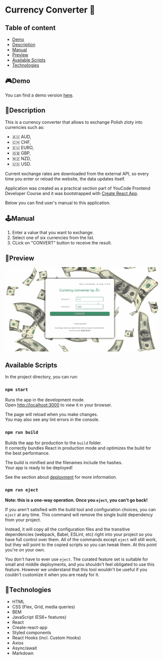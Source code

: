 # Currency Converter 💱

## Table of content

- [Demo](#demo)
- [Description](#description)
- [Manual](#manual)
- [Preview](#preview)
- [Available Scripts](#available-scripts)
- [Technologies](#technologies)

## 🎮Demo

You can find a demo version [here](https://bartekdbc.github.io/currency-converter-react/).

## 📖Description

This is a currency converter that allows to exchange Polish zloty into currencies such as:

- 🇦🇺 AUD,
- 🇨🇭 CHF,
- 🇪🇺 EURO,
- 🇬🇧 GBP,
- 🇳🇿 NZD,
- 🇺🇸 USD.

Current exchange rates are downloaded from the external API, so every time you enter or reload the website, the data updates itself.

Application was created as a practical section part of YouCode Frontend Developer Course and it was bootstrapped with [Create React App](https://github.com/facebook/create-react-app).

Below you can find user's manual to this application.

## 🕹️Manual

1. Enter a value that you want to exchange.
2. Select one of six currencies from the list.
3. CLick on "CONVERT" button to receive the result.

## 👀Preview

![Preview](/public/Manual.gif)

## Available Scripts

In the project directory, you can run:

### `npm start`

Runs the app in the development mode.\
Open [http://localhost:3000](http://localhost:3000) to view it in your browser.

The page will reload when you make changes.\
You may also see any lint errors in the console.

### `npm run build`

Builds the app for production to the `build` folder.\
It correctly bundles React in production mode and optimizes the build for the best performance.

The build is minified and the filenames include the hashes.\
Your app is ready to be deployed!

See the section about [deployment](https://facebook.github.io/create-react-app/docs/deployment) for more information.

### `npm run eject`

**Note: this is a one-way operation. Once you `eject`, you can't go back!**

If you aren't satisfied with the build tool and configuration choices, you can `eject` at any time. This command will remove the single build dependency from your project.

Instead, it will copy all the configuration files and the transitive dependencies (webpack, Babel, ESLint, etc) right into your project so you have full control over them. All of the commands except `eject` will still work, but they will point to the copied scripts so you can tweak them. At this point you're on your own.

You don't have to ever use `eject`. The curated feature set is suitable for small and middle deployments, and you shouldn't feel obligated to use this feature. However we understand that this tool wouldn't be useful if you couldn't customize it when you are ready for it.

## 🤖Technologies

- HTML
- CSS (Flex, Grid, media queries)
- BEM
- JavaScript (ES6+ features)
- React
- Create-react-app
- Styled components
- React Hooks (incl. Custom Hooks)
- Axios
- Async/await
- Markdown
